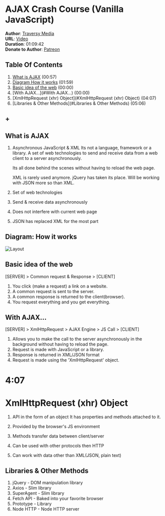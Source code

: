 # AJAX Crash Course (Vanilla JavaScript)
**Author**: [Traversy Media](https://www.youtube.com/user/TechGuyWeb)  
**URL**: [Video](https://youtu.be/82hnvUYY6QA)  
**Duration**: 01:09:42  
**Donate to Author**: [Patreon](https://www.patreon.com/traversymedia)  

## Table Of Contents
1. [What is AJAX](#what-is-ajax) (00:57)
1. [Diagram How it works](#Diagram-wow-it-works) (01:59)
1. [Basic idea of the web](#basic-idea-of-the-web) (00:00)
1. [With AJAX...](#With AJAX...) (00:00)
1. [XmlHttpRequest (xhr) Object](#XmlHttpRequest (xhr) Object) (04:07)
1. [Libraries & Other Methods](#Libraries & Other Methods) (05:06)
## +


## What is AJAX
1. Asynchronous JavaScript & XML
   Its not a language, framework or a library. A set of web technologies to send and receive data from a web client to a server asynchronously.

   Its all done behind the scenes without having to reload the web page.

   XML is rarely used anymore. jQuery has taken its place. Will be working with JSON more so than XML.

1. Set of web technologies
1. Send & receive data asynchronously
1. Does not interfere with current web page
1. JSON has replaced XML for the most part



## Diagram: How it works
![Layout](https://raw.github.com/elwoodberry/education/master/_img/diagrams/ajax-crash-course__001.png)

## Basic idea of the web
[SERVER] > Common request & Response > [CLIENT]

1. You click (make a request) a link on a website.
1. A common request is sent to the server.
1. A common response is returned to the client(browser).
1. You request everything and you get everything.

## With AJAX...
[SERVER] > XmlHttpRequest > AJAX Engine > JS Call > [CLIENT]

1. Allows you to make the call to the server asynchronously in the background without having to reload the page.
1. Request is made with JavaScript or a library.
1. Response is returned in XML/JSON format
1. Request is made using the 'XmlHttpRequest' object.


# 4:07
# XmlHttpRequest (xhr) Object

1. API in the form of an object
   It has properties and methods attached to it.

1. Provided by the browser's JS environment
1. Methods transfer data between client/server
1. Can be used with other protocols then HTTP
1. Can work with data other than XML(JSON, plain text)


## Libraries & Other Methods

1. jQuery - DOM manipulation library
1. Axios - Slim library
1. SuperAgent - Slim library
1. Fetch API - Baked into your favorite browser
1. Prototype - Library
1. Node HTTP - Node HTTP server
